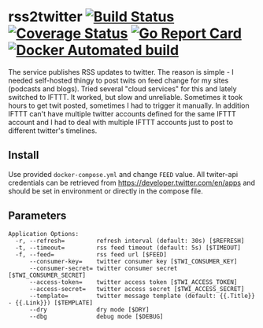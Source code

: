 # rss2twitter [![Build Status](https://travis-ci.org/umputun/rss2twitter.svg?branch=master)](https://travis-ci.org/umputun/rss2twitter) [![Coverage Status](https://coveralls.io/repos/github/umputun/rss2twitter/badge.svg?branch=master)](https://coveralls.io/github/umputun/rss2twitter?branch=master) [![Go Report Card](https://goreportcard.com/badge/github.com/umputun/rss2twitter)](https://goreportcard.com/report/github.com/umputun/rss2twitter) [![Docker Automated build](https://img.shields.io/docker/automated/jrottenberg/ffmpeg.svg)](https://hub.docker.com/r/umputun/rss2twitter/)

The service publishes RSS updates to twitter. The reason is simple - I needed self-hosted thingy to post twits on feed change
for my sites (podcasts and blogs). Tried several "cloud services" for this and lately switched to IFTTT. It worked, but slow and unreliable. Sometimes it took hours to get twit posted, sometimes I had to trigger it manually. In addition IFTTT can't have multiple
twitter accounts defined for the same IFTTT account and I had to deal with multiple IFTTT accounts just to post 
to different twitter's timelines.

## Install

Use provided `docker-compose.yml` and change `FEED` value. All twiter-api credentials can be retrieved from https://developer.twitter.com/en/apps and should be set in environment or directly in the compose file.

## Parameters

```
Application Options:
  -r, --refresh=         refresh interval (default: 30s) [$REFRESH]
  -t, --timeout=         rss feed timeout (default: 5s) [$TIMEOUT]
  -f, --feed=            rss feed url [$FEED]
      --consumer-key=    twitter consumer key [$TWI_CONSUMER_KEY]
      --consumer-secret= twitter consumer secret [$TWI_CONSUMER_SECRET]
      --access-token=    twitter access token [$TWI_ACCESS_TOKEN]
      --access-secret=   twitter access secret [$TWI_ACCESS_SECRET]
      --template=        twitter message template (default: {{.Title}} - {{.Link}}) [$TEMPLATE]
      --dry              dry mode [$DRY]
      --dbg              debug mode [$DEBUG]
```
